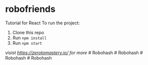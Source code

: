 # robofriends
Tutorial for React
To run the project:

1. Clone this repo
2. Run `npm install`
3. Run `npm start`

*visist https://zerotomastery.io/ for more*
#   R o b o h a s h  
 #   R o b o h a s h  
 #   R o b o h a s h  
 #   R o b o h a s h  
 